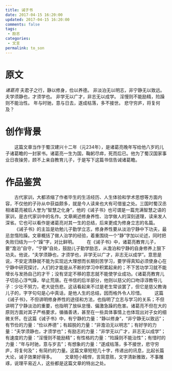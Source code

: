 ```yaml
---
title: 诫子书
date: 2017-04-15 16:20:00
updated: 2017-04-15 16:20:00
comments: false
tags: 
 - 励志
categories: 
 - 文言
permalink: to_son
---
```

# 原文
*诸葛亮*
夫君子之行，静以修身，俭以养德。
非淡泊无以明志，非宁静无以致远。
夫学须静也，才须学也。
非学无以广才，非志无以成学。
淫慢则不能励精，险躁则不能治性。
年与时驰，意与日去，遂成枯落，多不接世。
悲守穷庐，将复何及？
<!--more-->
# 创作背景
&emsp;&emsp;这篇文章当作于蜀汉建兴十二年（元234年），是诸葛亮晚年写给他八岁的儿子诸葛瞻的一封家书。诸葛亮一生为国，鞠躬尽瘁，死而后已。他为了蜀汉国家事业日夜操劳，顾不上亲自教育儿子，于是写下这篇书信告诫诸葛瞻。
# 作品鉴赏
&emsp;&emsp;古代家训，大都浓缩了作者毕生的生活经历、人生体验和学术思想等方面内容，不仅他的子孙从中获益颇多，就是今人读来也大有可借鉴之处。三国时蜀汉丞相诸葛亮被后人誉为“智慧之化身”，他的《诫子书》也可谓是一篇充满智慧之语的家训，是古代家训中的名作。文章阐述修身养性、治学做人的深刻道理，读来发人深省。它也可以看作是诸葛亮对其一生的总结，后来更成为修身立志的名篇。
&emsp;&emsp;《诫子书》的主旨是劝勉儿子勤学立志，修身养性要从淡泊宁静中下功夫，最忌怠惰险躁。文章概括了做人治学的经验，着重围绕一个“静”字加以论述，同时把失败归结为一个“躁”字，对比鲜明。
&emsp;&emsp;在《诫子书》中，诸葛亮教育儿子，要“澹泊”自守，“宁静”自处，鼓励儿子勤学励志，从澹泊和宁静的自身修养上狠下功夫。他说，“夫学须静也，才须学也，非学无以广才，非志无以成学”。意思是说，不安定清静就不能为实现远大理想而长期刻苦学习，要学得真知必须使身心在宁静中研究探讨，人们的才能是从不断的学习中积累起来的；不下苦功学习就不能增长与发扬自己的才干；没有坚定不移的意志就不能使学业成功。《诸葛亮教育儿子切忌心浮气躁，举止荒唐。在书信的后半部分，他则以慈父的口吻谆谆教导儿子：少壮不努力，老大徒伤悲。这话看起来不过是老生常谈罢了，但它是慈父教诲儿子的，字字句句是心中真话，是他人生的总结，因而格外令人珍惜。
&emsp;&emsp;这篇《诫子书》，不但讲明修身养性的途径和方法，也指明了立志与学习的关系；不但讲明了宁静淡泊的重要，也指明了放纵怠慢、偏激急躁的危害。诸葛亮不但在大的原则方面对其子严格要求，循循善诱，甚至在一些具体事情上也体现出对子女的细微关怀。在这篇《诫子书》中，有宁静的力量：“静以修身”，“非宁静无以致远”；有节俭的力量：“俭以养德”；有超脱的力量：“非澹泊无以明志”；有好学的力量：“夫学须静也，才须学也”；有励志的力量：“非学无以广才，非志无以成学”；有速度的力量：“淫慢则不能励精”；有性格的力量：“险躁则不能治性”；有惜时的力量：“年与时驰，意与岁去”；有想象的力量：“遂成枯落，多不接世，悲守穷庐，将复何及”；有简约的力量。这篇文章短短几十字，传递出的讯息，比起长篇大论，诫子效果好得多。
&emsp;&emsp;文章短小精悍，言简意赅，文字清新雅致，不事雕琢，说理平易近人，这些都是这篇文章的特出之处。

